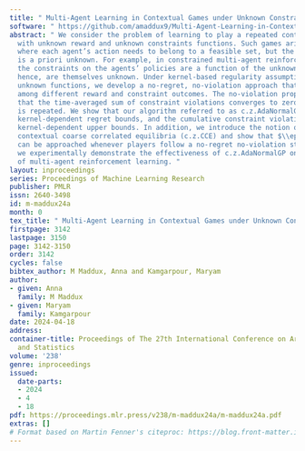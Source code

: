 ```yaml
---
title: " Multi-Agent Learning in Contextual Games under Unknown Constraints "
software: " https://github.com/amaddux9/Multi-Agent-Learning-in-Contextual-Games-under-Unknown-Constraints "
abstract: " We consider the problem of learning to play a repeated contextual game
  with unknown reward and unknown constraints functions. Such games arise in applications
  where each agent’s action needs to belong to a feasible set, but the feasible set
  is a priori unknown. For example, in constrained multi-agent reinforcement learning,
  the constraints on the agents’ policies are a function of the unknown dynamics and
  hence, are themselves unknown. Under kernel-based regularity assumptions on the
  unknown functions, we develop a no-regret, no-violation approach that exploits similarities
  among different reward and constraint outcomes. The no-violation property ensures
  that the time-averaged sum of constraint violations converges to zero as the game
  is repeated. We show that our algorithm referred to as c.z.AdaNormalGP, obtains
  kernel-dependent regret bounds, and the cumulative constraint violations have sublinear
  kernel-dependent upper bounds. In addition, we introduce the notion of constrained
  contextual coarse correlated equilibria (c.z.CCE) and show that $\\epsilon$-c.z.CCEs
  can be approached whenever players follow a no-regret no-violation strategy. Finally,
  we experimentally demonstrate the effectiveness of c.z.AdaNormalGP on an instance
  of multi-agent reinforcement learning. "
layout: inproceedings
series: Proceedings of Machine Learning Research
publisher: PMLR
issn: 2640-3498
id: m-maddux24a
month: 0
tex_title: " Multi-Agent Learning in Contextual Games under Unknown Constraints "
firstpage: 3142
lastpage: 3150
page: 3142-3150
order: 3142
cycles: false
bibtex_author: M Maddux, Anna and Kamgarpour, Maryam
author:
- given: Anna
  family: M Maddux
- given: Maryam
  family: Kamgarpour
date: 2024-04-18
address:
container-title: Proceedings of The 27th International Conference on Artificial Intelligence
  and Statistics
volume: '238'
genre: inproceedings
issued:
  date-parts:
  - 2024
  - 4
  - 18
pdf: https://proceedings.mlr.press/v238/m-maddux24a/m-maddux24a.pdf
extras: []
# Format based on Martin Fenner's citeproc: https://blog.front-matter.io/posts/citeproc-yaml-for-bibliographies/
---
```

